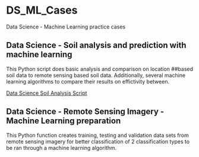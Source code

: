 # DS_ML_Cases
Data Science - Machine Learning practice cases

## Data Science - Soil analysis and prediction with machine learning
This Python script does basic analysis and comparison on location ##based soil data to remote sensing based soil data.
Additionally, several machine learning algorithms to compare their results on effictivity between.

[Data Science Soil Analysis Script](Data_Science_Soil_ML.ipynb)

## Data Science - Remote Sensing Imagery - Machine Learning preparation
This Python function creates training, testing and validation data sets from remote sensing imagery for better classification of 2 classification types to be ran through a machine learning algorithm.
